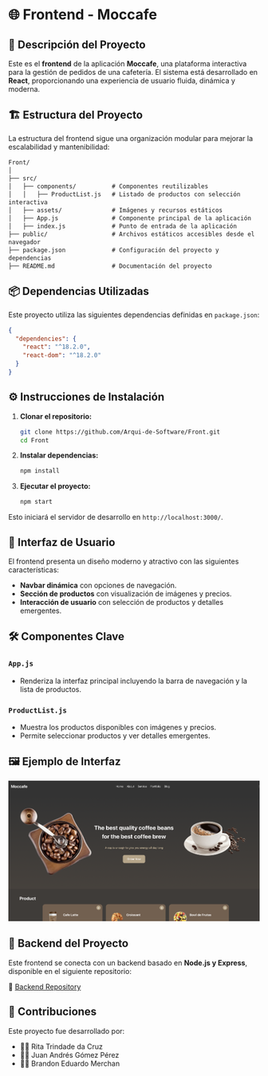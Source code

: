 # 🌐 Frontend - Moccafe

## 📌 Descripción del Proyecto
Este es el **frontend** de la aplicación **Moccafe**, una plataforma interactiva para la gestión de pedidos de una cafetería. El sistema está desarrollado en **React**, proporcionando una experiencia de usuario fluida, dinámica y moderna.

## 🏗️ Estructura del Proyecto
La estructura del frontend sigue una organización modular para mejorar la escalabilidad y mantenibilidad:

```
Front/
│
├── src/
│   ├── components/          # Componentes reutilizables
│   │   ├── ProductList.js   # Listado de productos con selección interactiva
│   ├── assets/              # Imágenes y recursos estáticos
│   ├── App.js               # Componente principal de la aplicación
│   ├── index.js             # Punto de entrada de la aplicación
├── public/                  # Archivos estáticos accesibles desde el navegador
├── package.json             # Configuración del proyecto y dependencias
├── README.md                # Documentación del proyecto
```

## 📦 Dependencias Utilizadas
Este proyecto utiliza las siguientes dependencias definidas en `package.json`:

```json
{
  "dependencies": {
    "react": "^18.2.0",
    "react-dom": "^18.2.0"
  }
}
```

## ⚙️ Instrucciones de Instalación
1. **Clonar el repositorio:**
   ```sh
   git clone https://github.com/Arqui-de-Software/Front.git
   cd Front
   ```

2. **Instalar dependencias:**
   ```sh
   npm install
   ```

3. **Ejecutar el proyecto:**
   ```sh
   npm start
   ```

Esto iniciará el servidor de desarrollo en `http://localhost:3000/`.

## 🎨 Interfaz de Usuario
El frontend presenta un diseño moderno y atractivo con las siguientes características:
- **Navbar dinámica** con opciones de navegación.
- **Sección de productos** con visualización de imágenes y precios.
- **Interacción de usuario** con selección de productos y detalles emergentes.

## 🛠️ Componentes Clave
### `App.js`
- Renderiza la interfaz principal incluyendo la barra de navegación y la lista de productos.

### `ProductList.js`
- Muestra los productos disponibles con imágenes y precios.
- Permite seleccionar productos y ver detalles emergentes.

## 🖼️ Ejemplo de Interfaz
![Interfaz Moccafe](vista.png)

## 🔗 Backend del Proyecto
Este frontend se conecta con un backend basado en **Node.js y Express**, disponible en el siguiente repositorio:

🔗 [Backend Repository](https://github.com/Arqui-de-Software/Back.git)

## 🤝 Contribuciones
Este proyecto fue desarrollado por:
- 👩‍💻 Rita Trindade da Cruz
- 👨‍💻 Juan Andrés Gómez Pérez
- 👨‍💻 Brandon Eduardo Merchan

